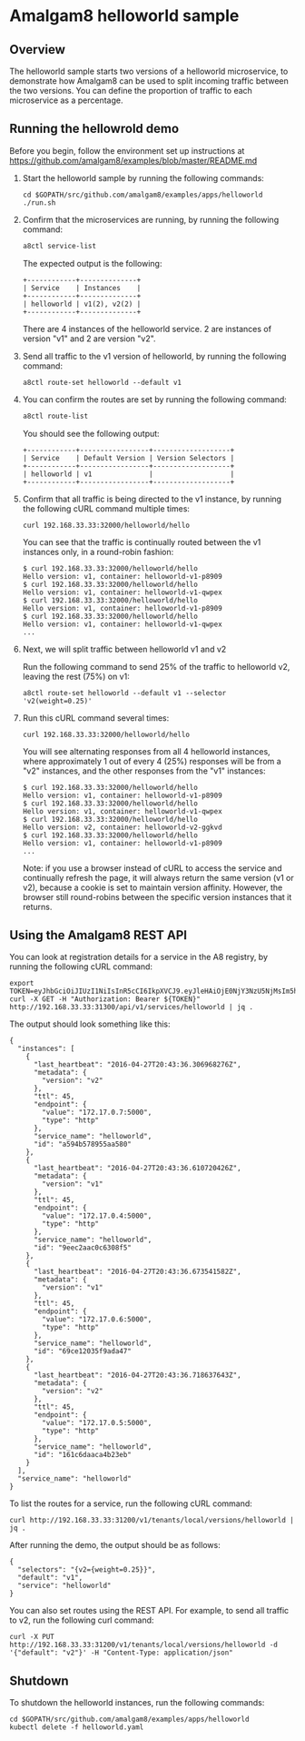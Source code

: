 # Amalgam8 helloworld sample

## Overview

The helloworld sample starts two versions of a helloworld microservice, to demonstrate how Amalgam8 can be used to split 
incoming traffic between the two versions. You can define the proportion of traffic to each microservice as a percentage.

## Running the hellowrold demo

Before you begin, follow the environment set up instructions at https://github.com/amalgam8/examples/blob/master/README.md

1. Start the helloworld sample by running the following commands:
    ```
    cd $GOPATH/src/github.com/amalgam8/examples/apps/helloworld
    ./run.sh
    ```

1. Confirm that the microservices are running, by running the following command:

    ```bash
    a8ctl service-list
    ```
    
    The expected output is the following:
    
    ```
    +------------+--------------+
    | Service    | Instances    |
    +------------+--------------+
    | helloworld | v1(2), v2(2) |
    +------------+--------------+
    ```

    There are 4 instances of the helloworld service. 2 are instances of version "v1" and 2 are version "v2". 

1. Send all traffic to the v1 version of helloworld, by running the following command:

    ```
    a8ctl route-set helloworld --default v1
    ```

1. You can confirm the routes are set by running the following command:

    ```bash
    a8ctl route-list
    ```

    You should see the following output:

    ```
    +------------+-----------------+-------------------+
    | Service    | Default Version | Version Selectors |
    +------------+-----------------+-------------------+
    | helloworld | v1              |                   |
    +------------+-----------------+-------------------+
    ```

1. Confirm that all traffic is being directed to the v1 instance, by running the following cURL command multiple times:

    ```
    curl 192.168.33.33:32000/helloworld/hello
    ```

    You can see that the traffic is continually routed between the v1 instances only, in a round-robin fashion:

    ```
    $ curl 192.168.33.33:32000/helloworld/hello
    Hello version: v1, container: helloworld-v1-p8909
    $ curl 192.168.33.33:32000/helloworld/hello
    Hello version: v1, container: helloworld-v1-qwpex
    $ curl 192.168.33.33:32000/helloworld/hello
    Hello version: v1, container: helloworld-v1-p8909
    $ curl 192.168.33.33:32000/helloworld/hello
    Hello version: v1, container: helloworld-v1-qwpex
    ...
    ```

1. Next, we will split traffic between helloworld v1 and v2

    Run the following command to send 25% of the traffic to helloworld v2, leaving the rest (75%) on v1:
    
    ```
    a8ctl route-set helloworld --default v1 --selector 'v2(weight=0.25)'
    ```

1. Run this cURL command several times:

    ```
    curl 192.168.33.33:32000/helloworld/hello
    ```

    You will see alternating responses from all 4 helloworld instances, where approximately 1 out of every 4 (25%) responses
    will be from a "v2" instances, and the other responses from the "v1" instances:

    ```
    $ curl 192.168.33.33:32000/helloworld/hello
    Hello version: v1, container: helloworld-v1-p8909
    $ curl 192.168.33.33:32000/helloworld/hello
    Hello version: v1, container: helloworld-v1-qwpex
    $ curl 192.168.33.33:32000/helloworld/hello
    Hello version: v2, container: helloworld-v2-ggkvd
    $ curl 192.168.33.33:32000/helloworld/hello
    Hello version: v1, container: helloworld-v1-p8909
    ...
    ```

    Note: if you use a browser instead of cURL to access the service and continually refresh the page, 
    it will always return the same version (v1 or v2), because a cookie is set to maintain version affinity.
    However, the browser still round-robins between the specific version instances that it returns.

## Using the Amalgam8 REST API

You can look at registration details for a service in the A8 registry, by running the following cURL command:

```
export TOKEN=eyJhbGciOiJIUzI1NiIsInR5cCI6IkpXVCJ9.eyJleHAiOjE0NjY3NzU5NjMsIm5hbWVzcGFjZSI6Imdsb2JhbC5nbG9iYWwifQ.Gbz4G_O0OfJZiTuX6Ce4heU83gSWQLr5yyiA7eZNqdY
curl -X GET -H "Authorization: Bearer ${TOKEN}" http://192.168.33.33:31300/api/v1/services/helloworld | jq .
```

The output should look something like this:

```
{
  "instances": [
    {
      "last_heartbeat": "2016-04-27T20:43:36.306968276Z",
      "metadata": {
        "version": "v2"
      },
      "ttl": 45,
      "endpoint": {
        "value": "172.17.0.7:5000",
        "type": "http"
      },
      "service_name": "helloworld",
      "id": "a594b578955aa580"
    },
    {
      "last_heartbeat": "2016-04-27T20:43:36.610720426Z",
      "metadata": {
        "version": "v1"
      },
      "ttl": 45,
      "endpoint": {
        "value": "172.17.0.4:5000",
        "type": "http"
      },
      "service_name": "helloworld",
      "id": "9eec2aac0c6308f5"
    },
    {
      "last_heartbeat": "2016-04-27T20:43:36.673541582Z",
      "metadata": {
        "version": "v1"
      },
      "ttl": 45,
      "endpoint": {
        "value": "172.17.0.6:5000",
        "type": "http"
      },
      "service_name": "helloworld",
      "id": "69ce12035f9ada47"
    },
    {
      "last_heartbeat": "2016-04-27T20:43:36.718637643Z",
      "metadata": {
        "version": "v2"
      },
      "ttl": 45,
      "endpoint": {
        "value": "172.17.0.5:5000",
        "type": "http"
      },
      "service_name": "helloworld",
      "id": "161c6daaca4b23eb"
    }
  ],
  "service_name": "helloworld"
}
```

To list the routes for a service, run the following cURL command:

```
curl http://192.168.33.33:31200/v1/tenants/local/versions/helloworld | jq .
```

After running the demo, the output should be as follows:

```
{
  "selectors": "{v2={weight=0.25}}",
  "default": "v1",
  "service": "helloworld"
}
```

You can also set routes using the REST API. For example, to send all traffic to v2, run the following curl command:

```
curl -X PUT http://192.168.33.33:31200/v1/tenants/local/versions/helloworld -d '{"default": "v2"}' -H "Content-Type: application/json"
```

## Shutdown

To shutdown the helloworld instances, run the following commands:

```
cd $GOPATH/src/github.com/amalgam8/examples/apps/helloworld
kubectl delete -f helloworld.yaml
```
